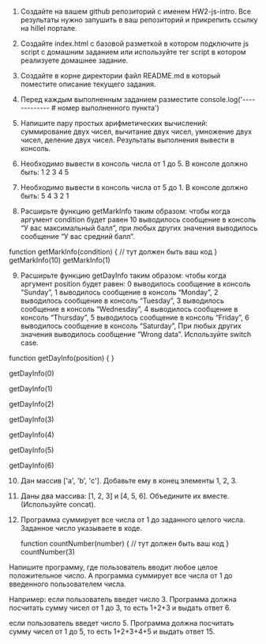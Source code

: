 1. Создайте на вашем github репозиторий с именем HW2-js-intro. Все результаты нужно запушить в ваш репозиторий и прикрепить ссылку на hillel портале.

2. Создайте index.html с базовой разметкой в котором подключите js script с домашним заданием или используйте тег script в котором реализуете домашнее задание.

3. Создайте в корне директории файл README.md в который поместите описание текущего задания.

4. Перед каждым выполненным заданием разместите 
console.log('------------- # номер выполненного пункта')

5. Напишите пару простых арифметических вычислений:
суммирование двух чисел,
вычитание двух чисел,
умножение двух чисел,
деление двух чисел.
	Результаты  выполнения вывести в консоль.

6. Необходимо вывести в консоль числа от 1 до 5. В консоле должно быть:
1 2 3 4 5

7. Необходимо вывести в консоль числа от 5 до 1. В консоле должно быть:
5 4 3 2 1

8. Расширьте функцию getMarkInfo таким образом: чтобы когда аргумент condition будет равен 10 выводилось сообщение в консоль “У вас максимальный балл”, при любых других значения выводилось сообщение “У вас средний балл”.

function getMarkInfo(condition) {
 // тут должен быть ваш код
}
getMarkInfo(10)
getMarkInfo(1)

9. Расширьте функцию getDayInfo таким образом: чтобы когда аргумент position будет равен:
0 выводилось сообщение в консоль “Sunday”,
1 выводилось сообщение в консоль “Monday”,
2 выводилось сообщение в консоль “Tuesday”,
3 выводилось сообщение в консоль “Wednesday”,
4 выводилось сообщение в консоль “Thursday”,
5 выводилось сообщение в консоль “Friday”,
6 выводилось сообщение в консоль “Saturday”,
При любых других значения выводилось сообщение “Wrong data”.
Используйте switch case.

function getDayInfo(position) {
}

getDayInfo(0)

getDayInfo(1)

getDayInfo(2)

getDayInfo(3)

getDayInfo(4)

getDayInfo(5)

getDayInfo(6)


10. Дан массив ['a', 'b', 'c']. Добавьте ему в конец элементы 1, 2, 3.

11. Даны два массива: [1, 2, 3] и [4, 5, 6]. Объедините их вместе. (Используйте concat).

12. Программа суммирует все числа от 1 до заданного целого числа. Заданное число указываете в коде.
 
	function countNumber(number) {
 	 // тут должен быть ваш код
	}
	countNumber(3)


Напишите программу, где пользователь вводит любое целое положительное число. А программа суммирует все числа от 1 до введенного пользователем числа.


Например:
если пользователь введет число 3. Программа должна посчитать сумму чисел от 1 до 3, то есть 1+2+3 и выдать ответ 6.

если пользователь введет число 5. Программа должна посчитать сумму чисел от 1 до 5, то есть 1+2+3+4+5 и выдать ответ 15.

